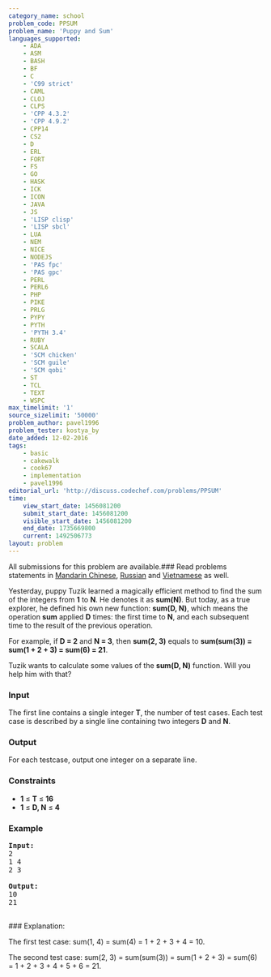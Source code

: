 ```yaml
---
category_name: school
problem_code: PPSUM
problem_name: 'Puppy and Sum'
languages_supported:
    - ADA
    - ASM
    - BASH
    - BF
    - C
    - 'C99 strict'
    - CAML
    - CLOJ
    - CLPS
    - 'CPP 4.3.2'
    - 'CPP 4.9.2'
    - CPP14
    - CS2
    - D
    - ERL
    - FORT
    - FS
    - GO
    - HASK
    - ICK
    - ICON
    - JAVA
    - JS
    - 'LISP clisp'
    - 'LISP sbcl'
    - LUA
    - NEM
    - NICE
    - NODEJS
    - 'PAS fpc'
    - 'PAS gpc'
    - PERL
    - PERL6
    - PHP
    - PIKE
    - PRLG
    - PYPY
    - PYTH
    - 'PYTH 3.4'
    - RUBY
    - SCALA
    - 'SCM chicken'
    - 'SCM guile'
    - 'SCM qobi'
    - ST
    - TCL
    - TEXT
    - WSPC
max_timelimit: '1'
source_sizelimit: '50000'
problem_author: pavel1996
problem_tester: kostya_by
date_added: 12-02-2016
tags:
    - basic
    - cakewalk
    - cook67
    - implementation
    - pavel1996
editorial_url: 'http://discuss.codechef.com/problems/PPSUM'
time:
    view_start_date: 1456081200
    submit_start_date: 1456081200
    visible_start_date: 1456081200
    end_date: 1735669800
    current: 1492506773
layout: problem
---
```

All submissions for this problem are available.###  Read problems statements in [Mandarin Chinese](http://www.codechef.com/download/translated/COOK67/mandarin/PPSUM.pdf), [Russian](http://www.codechef.com/download/translated/COOK67/russian/PPSUM.pdf) and [Vietnamese](http://www.codechef.com/download/translated/COOK67/vietnamese/PPSUM.pdf) as well.

Yesterday, puppy Tuzik learned a magically efficient method to find the sum of the integers from **1** to **N**. He denotes it as **sum(N)**. But today, as a true explorer, he defined his own new function: **sum(D, N)**, which means the operation **sum** applied **D** times: the first time to **N**, and each subsequent time to the result of the previous operation.

For example, if **D = 2** and **N = 3**, then **sum(2, 3)** equals to **sum(sum(3)) = sum(1 + 2 + 3) = sum(6) = 21**.

Tuzik wants to calculate some values of the **sum(D, N)** function. Will you help him with that?

### Input

The first line contains a single integer **T**, the number of test cases. Each test case is described by a single line containing two integers **D** and **N**.

### Output

For each testcase, output one integer on a separate line.

### Constraints

- **1** ≤ **T** ≤ **16**
- **1** ≤ **D, N** ≤ **4**

### Example

<pre><b>Input:</b>
2
1 4
2 3

<b>Output:</b>
10
21

</pre>### Explanation:
The first test case: sum(1, 4) = sum(4) = 1 + 2 + 3 + 4 = 10.

The second test case: sum(2, 3) = sum(sum(3)) = sum(1 + 2 + 3) = sum(6) = 1 + 2 + 3 + 4 + 5 + 6 = 21.
